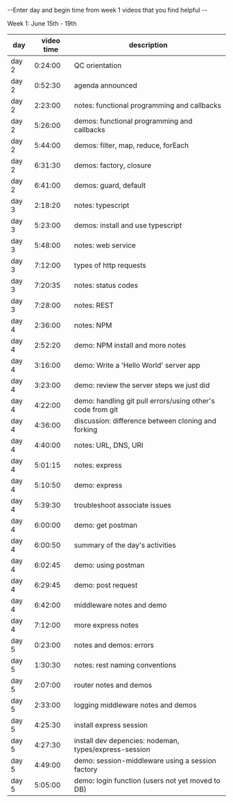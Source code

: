 --Enter day and begin time from week 1 videos that you find helpful --

Week 1: June 15th - 19th

| day | video time | description |
|--------------|------------|-------------|
| day 2 | 0:24:00 | QC orientation |
| day 2 | 0:52:30 | agenda announced |
| day 2 | 2:23:00 | notes: functional programming and callbacks |
| day 2 | 5:26:00 | demos: functional programming and callbacks |
| day 2 | 5:44:00 | demos: filter, map, reduce, forEach |
| day 2 | 6:31:30 | demos: factory, closure  |
| day 2 | 6:41:00 | demos: guard, default |
| day 3 | 2:18:20 | notes: typescript |
| day 3 | 5:23:00 | demos: install and use typescript |
| day 3 | 5:48:00 | notes: web service |
| day 3 | 7:12:00 | types of http requests |
| day 3 | 7:20:35 | notes: status codes |
| day 3 | 7:28:00 | notes: REST |
| day 4 | 2:36:00 | notes: NPM |
| day 4 | 2:52:20 | demo: NPM install and more notes |
| day 4 | 3:16:00 | demo: Write a 'Hello World' server app |
| day 4 | 3:23:00 | demo: review the server steps we just did |
| day 4 | 4:22:00 | demo: handling git pull errors/using other's code from git |
| day 4 | 4:36:00 | discussion: difference between cloning and forking |
| day 4 | 4:40:00 | notes: URL, DNS, URI |
| day 4 | 5:01:15 | notes: express |
| day 4 | 5:10:50 | demo: express |
| day 4 | 5:39:30 | troubleshoot associate issues |
| day 4 | 6:00:00 | demo: get postman |
| day 4 | 6:00:50 | summary of the day's activities |
| day 4 | 6:02:45 | demo: using postman |
| day 4 | 6:29:45 | demo: post request |
| day 4 | 6:42:00 | middleware notes and demo |
| day 4 | 7:12:00 | more express notes |
| day 5 | 0:23:00 | notes and demos: errors |
| day 5 | 1:30:30 | notes: rest naming conventions |
| day 5 | 2:07:00 | router notes and demos |
| day 5 | 2:33:00 | logging middleware notes and demos |
| day 5 | 4:25:30 | install express session |
| day 5 | 4:27:30 | install dev depencies: nodeman, types/express-session |
| day 5 | 4:49:00 | demo: session-middleware using a session factory|
| day 5 | 5:05:00 | demo: login function (users not yet moved to DB) |